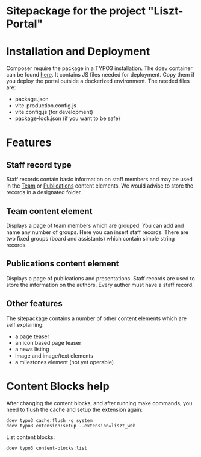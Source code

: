 Sitepackage for the project "Liszt-Portal"
==============================================================

# Installation and Deployment

Composer require the package in a TYPO3 installation. The ddev container can be
found [here](https://github.com/dikastes/ddev-liszt-portal-v12). It contains JS
files needed for deployment. Copy them if you deploy the portal outside a
dockerized environment. The needed files are:

- package.json
- vite-production.config.js
- vite.config.js (for development)
- package-lock.json (if you want to be safe)

# Features

## Staff record type

Staff records contain basic information on staff members and may be used in the
[Team](#team-content-element) or [Publications](#publications-content-element) 
content elements.  We would advise to store the records in a designated folder.

## Team content element

Displays a page of team members which are grouped.  You can add and name any
number of groups.  Here you can insert staff records.  There are two fixed groups 
(board and assistants) which contain simple string records.

## Publications content element

Displays a page of publications and presentations.  Staff records are used to
store the information on the authors.  Every author must have a staff record.

## Other features

The sitepackage contains a number of other content elements which are self
explaining:

- a page teaser
- an icon based page teaser
- a news listing
- image and image/text elements
- a milestones element (not yet operable)

# Content Blocks help

After changing the content blocks, and after running make commands, you need to
flush the cache and setup the extension again:

```
ddev typo3 cache:flush -g system
ddev typo3 extension:setup --extension=liszt_web
```

List content blocks:

```
ddev typo3 content-blocks:list
```

